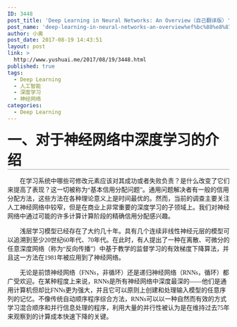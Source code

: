 ```yaml
---
ID: 3448
post_title: 'Deep Learning in Neural Networks: An Overview（自己翻译版）'
post_name: 'deep-learning-in-neural-networks-an-overview%ef%bc%88%e8%87%aa%e5%b7%b1%e7%bf%bb%e8%af%91%e7%89%88%ef%bc%89'
author: 小奥
post_date: 2017-08-19 14:43:51
layout: post
link: >
  http://www.yushuai.me/2017/08/19/3448.html
published: true
tags:
  - Deep Learning
  - 人工智能
  - 深度学习
  - 神经网络
categories:
  - Deep Learning
---
```

<h1 style="font-size: 32px; font-weight: bold; border-bottom-color: rgb(204, 204, 204); border-bottom-width: 2px; border-bottom-style: solid; padding: 0px 4px 0px 0px; text-align: left; margin: 0px 0px 10px;"><span style="font-family:宋体">一、对于神经网络中深度学习的介绍<br/></span></h1><p style="text-indent:28px"><span style="font-family:宋体">在学习系统中哪些可修改元素应该对其成功或者失败负责？是什么改变了它们来提高了表现？这一切被称为</span><span style="font-family:&#39;Times New Roman&#39;,serif">“</span><span style="font-family:宋体">基本信用分配问题</span><span style="font-family:&#39;Times New Roman&#39;,serif">”</span><span style="font-family:宋体">。通用问题解决者有一般的信用分配方法，这些方法在各种理论意义上是时间最优的。然而，当前的调查主要关注人工神经网络中较窄，但是在商业上非常重要的深度学习的子领域上。我们对神经网络中通过可能的许多计算计算阶段的精确信用分配感兴趣。</span></p><p style="text-indent:28px"><span style="font-family:宋体">浅层学习模型已经存在了大约几十年。具有几个连续非线性神经元层的模型可以追溯到至少</span><span style="font-family:&#39;Times New Roman&#39;,serif">20</span><span style="font-family:宋体">世纪</span><span style="font-family:&#39;Times New Roman&#39;,serif">60</span><span style="font-family:宋体">年代、</span><span style="font-family:&#39;Times New Roman&#39;,serif">70</span><span style="font-family:宋体">年代。在此时，有人提出了一种在离散、可微分的任意深度网络（称为</span><span style="font-family:&#39;Times New Roman&#39;,serif">“</span><span style="font-family:宋体">反向传播</span><span style="font-family:&#39;Times New Roman&#39;,serif">”</span><span style="font-family:宋体">）中基于教学的监督学习的有效梯度下降算法，并且这一方法在</span><span style="font-family:&#39;Times New Roman&#39;,serif">1981</span><span style="font-family:宋体">年被应用到了神经网络。</span></p><p style="text-indent:28px"><span style="font-family:宋体">无论是前馈神经网络（</span><span style="font-family:&#39;Times New Roman&#39;,serif">FNNs</span><span style="font-family:宋体">，非循环）还是递归神经网络（</span><span style="font-family:&#39;Times New Roman&#39;,serif">RNNs</span><span style="font-family:宋体">，循环）都广受欢迎。在某种程度上来说，</span><span style="font-family:&#39;Times New Roman&#39;,serif">RNNs</span><span style="font-family:宋体">是所有神经网络中深度最深的</span><span style="font-family:&#39;Times New Roman&#39;,serif">——</span><span style="font-family:宋体">他们是通用计算机但却比</span><span style="font-family:&#39;Times New Roman&#39;,serif">FNNs</span><span style="font-family:宋体">更为强大，并且它可以原则上创建和处理输入模型的任意序列的记忆。不像传统自动顺序程序综合方法，</span><span style="font-family:&#39;Times New Roman&#39;,serif">RNNs</span><span style="font-family:宋体">可以以一种自然而有效的方式学习混合顺序和并行信息处理的程序，利用大量的并行性被认为是在维持过去</span><span style="font-family:&#39;Times New Roman&#39;,serif">75</span><span style="font-family:宋体">年来观察到的计算成本快速下降的关键。</span></p><p><br/></p>